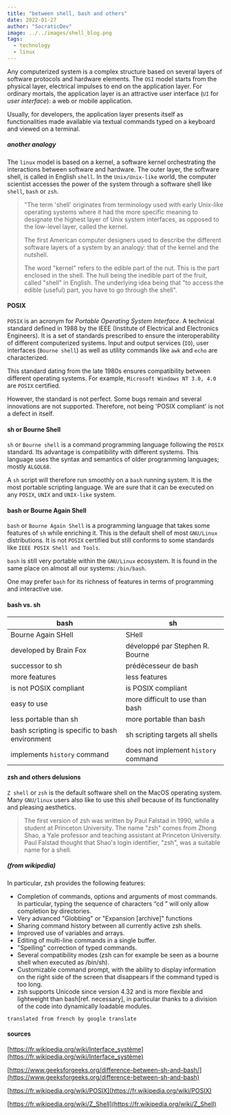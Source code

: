 ```yaml
---
title: "between shell, bash and others"
date: 2022-01-27
author: "SocraticDev"
image: ../../images/shell_blog.png
tags:
  - technology
  - linux
---
```


Any computerized system is a complex structure based on several layers of software protocols and hardware elements. The `OSI` model starts from the physical layer, electrical impulses to end on the application layer. For ordinary mortals, the application layer is an attractive user interface (`UI` for _user interface_): a web or mobile application.

Usually, for developers, the application layer presents itself as functionalities made available via textual commands typed on a keyboard and viewed on a terminal.

##### another analogy
The `linux` model is based on a kernel, a software kernel orchestrating the interactions between software and hardware. The outer layer, the software shell, is called in English `shell`. In the `Unix/Unix-like` world, the computer scientist accesses the power of the system through a software shell like `shell`, `bash` or `zsh`.

> "The term 'shell' originates from terminology used with early Unix-like operating systems where it had the more specific meaning to designate the highest layer of Unix system interfaces, as opposed to the low-level layer, called the kernel.
>
>The first American computer designers used to describe the different software layers of a system by an analogy: that of the kernel and the nutshell.
>
>The word "kernel" refers to the edible part of the nut. This is the part enclosed in the shell. The hull being the inedible part of the fruit, called "shell" in English. The underlying idea being that "to access the edible (useful) part, you have to go through the shell".

#### POSIX

`POSIX` is an acronym for _Portable Operating System Interface_. A technical standard defined in 1988 by the IEEE (Institute of Electrical and Electronics Engineers). It is a set of standards prescribed to ensure the interoperability of different computerized systems. Input and output services (`IO`), user interfaces (`Bourne shell`) as well as utility commands like `awk` and `echo` are characterized.

This standard dating from the late 1980s ensures compatibility between different operating systems. For example, `Microsoft Windows NT 3.0, 4.0` are `POSIX` certified.

However, the standard is not perfect. Some bugs remain and several innovations are not supported. Therefore, not being 'POSIX compliant' is not a defect in itself.

#### sh or Bourne Shell

`sh` or `Bourne shell` is a command programming language following the `POSIX` standard. Its advantage is compatibility with different systems. This language uses the syntax and semantics of older programming languages; mostly `ALGOL68`.

A `sh` script will therefore run smoothly on a `bash` running system. It is the most portable scripting language. We are sure that it can be executed on any `POSIX`, `UNIX` and `UNIX-like` system.

#### bash or Bourne Again Shell
`bash` or `Bourne Again Shell` is a programming language that takes some features of `sh` while enriching it. This is the default shell of most `GNU/Linux` distributions. It is not `POSIX` certified but still conforms to some standards like `IEEE POSIX Shell and Tools`.

`bash` is still very portable within the `GNU/Linux` ecosystem. It is found in the same place on almost all our systems: `/bin/bash`.

One may prefer `bash` for its richness of features in terms of programming and interactive use.

#### bash vs. sh

|                           bash                          |sh                                                            |
|---------------------------------------------------------|--------------------------------------------------------------|
| Bourne Again SHell                                      | SHell                                                        |
| developed by Brain Fox                                 | développé par Stephen R. Bourne                              |
| successor to sh                                        | prédécesseur de bash                                         |
| more features                                           | less features                                     |
| is not POSIX compliant                               | is POSIX compliant                                          |
| easy to use                                          | more difficult to use than bash                           |
| less portable than sh                                   | more portable than bash                                       |
| bash scripting is specific to bash environment | sh scripting targets all shells |
| implements `history` command                        | does not implement `history` command                       |

#### zsh and others delusions

`Z shell` or `zsh` is the default software shell on the MacOS operating system. Many `GNU/linux` users also like to use this _shell_ because of its functionality and pleasing aesthetics.

> The first version of zsh was written by Paul Falstad in 1990, while a student at Princeton University. The name "zsh" comes from Zhong Shao, a Yale professor and teaching assistant at Princeton University. Paul Falstad thought that Shao's login identifier, "zsh", was a suitable name for a shell.

##### (from wikipedia)
In particular, zsh provides the following features:

- Completion of commands, options and arguments of most commands. In particular, typing the sequence of characters “cd <TAB>” will only allow completion by directories.
- Very advanced "Globbing" or "Expansion [archive]" functions
- Sharing command history between all currently active zsh shells.
- Improved use of variables and arrays.
- Editing of multi-line commands in a single buffer.
- "Spelling" correction of typed commands.
- Several compatibility modes (zsh can for example be seen as a bourne shell when executed as /bin/sh).
- Customizable command prompt, with the ability to display information on the right side of the screen that disappears if the command typed is too long.
- zsh supports Unicode since version 4.32 and is more flexible and lightweight than bash[ref. necessary], in particular thanks to a division of the code into dynamically loadable modules.

`translated from french by google translate`

#### sources

[https://fr.wikipedia.org/wiki/Interface_système](https://fr.wikipedia.org/wiki/Interface_système)

[https://www.geeksforgeeks.org/difference-between-sh-and-bash/](https://www.geeksforgeeks.org/difference-between-sh-and-bash)

[https://fr.wikipedia.org/wiki/POSIX](https://fr.wikipedia.org/wiki/POSIX)

[https://fr.wikipedia.org/wiki/Z_Shell](https://fr.wikipedia.org/wiki/Z_Shell)